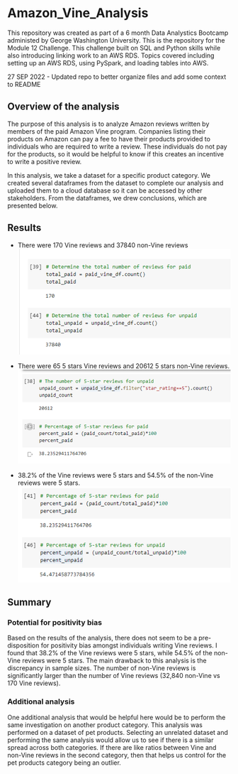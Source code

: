 # Amazon_Vine_Analysis
This repository was created as part of a 6 month Data Analystics Bootcamp administed by George Washington University. This is the repository for the Module 12 Challenge. This challenge built on SQL and Python skills while also introducing linking work to an AWS RDS. Topics covered including setting up an AWS RDS, using PySpark, and loading tables into AWS. 

27 SEP 2022 - Updated repo to better organize files and add some context to README

## Overview of the analysis
The purpose of this analysis is to analyze Amazon reviews written by members of the paid Amazon Vine program. Companies listing their products on Amazon can pay a fee to have their products provided to individuals who are required to write a review. These individuals do not pay for the products, so it would be helpful to know if this creates an incentive to write a positive review. 

In this analysis, we take a dataset for a specific product category. We created several dataframes from the dataset to complete our analysis and uploaded them to a cloud database so it can be accessed by other stakeholders. From the dataframes, we drew conclusions, which are presented below. 

## Results
* There were 170 Vine reviews and 37840 non-Vine reviews
![Vine vs non-Vine totals](/images/image_1.PNG)

* There were 65 5 stars Vine reviews and 20612 5 stars non-Vine reviews. 
![5 stars Vine vs non-Vine](/images/image_2.PNG)

* 38.2% of the Vine reviews were 5 stars and 54.5% of the non-Vine reviews were 5 stars. 
![% of 5 stars Vine vs non-Vine](/images/image_3.PNG)

## Summary
### Potential for positivity bias
Based on the results of the analysis, there does not seem to be a pre-disposition for positivity bias amongst individuals writing Vine reviews. I found that 38.2% of the Vine reviews were 5 stars, while 54.5% of the non-Vine reviews were 5 stars. The main drawback to this analysis is the discrepancy in sample sizes. The number of non-Vine reviews is significantly larger than the number of Vine reviews (32,840 non-Vine vs 170 Vine reviews). 

### Additional analysis
One additional analysis that would be helpful here would be to perform the same investigation on another product category. This analysis was performed on a dataset of pet products. Selecting an unrelated dataset and performing the same analysis would allow us to see if there is a similar spread across both categories. If there are like ratios between Vine and non-Vine reviews in the second category, then that helps us control for the pet products category being an outlier.
